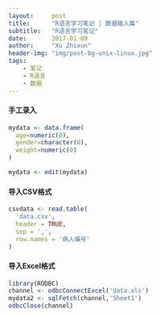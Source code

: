 ```yaml
---
layout:     post
title:      "R语言学习笔记 | 数据输入篇"
subtitle:   "R语言学习笔记"
date:       2017-01-09
author:     "Xu Zhixun"
header-img: "img/post-bg-unix-linux.jpg"
tags:
    - 笔记
    - R语言
    - 数据
---
```


#### 手工录入

```R
mydata <- data.frame(
  age=numeric(0),
  gender=character(0),
  weight=numeric(0)
)

mydata <- edit(mydata)
```

#### 导入CSV格式

```R
csvdata <- read.table(
  'data.csv', 
  header = TRUE,
  sep = ',',
  row.names = '病人编号'
)
```

#### 导入Excel格式

```R
library(RODBC)
channel <- odbcConnectExcel('data.xls')
mydata2 <- sqlFetch(channel,'Sheet1')
odbcClose(channel)
```
